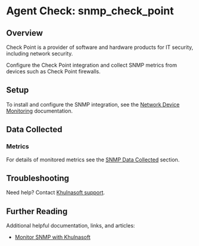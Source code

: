 # Agent Check: snmp_check_point

## Overview

Check Point is a provider of software and hardware products for IT security, including network security.

Configure the Check Point integration and collect SNMP metrics from devices such as Check Point firewalls.

## Setup

To install and configure the SNMP integration, see the [Network Device Monitoring][2] documentation.

## Data Collected

### Metrics

For details of monitored metrics see the [SNMP Data Collected][1] section.

## Troubleshooting

Need help? Contact [Khulnasoft support][4].

## Further Reading

Additional helpful documentation, links, and articles:

* [Monitor SNMP with Khulnasoft][5]


[1]: https://docs.khulnasoft.com/network_performance_monitoring/devices/data
[2]: https://docs.khulnasoft.com/network_performance_monitoring/devices/setup
[3]: https://github.com/KhulnaSoft/integrations-core/blob/master/snmp_check_point/assets/service_checks.json
[4]: https://docs.khulnasoft.com/help/
[5]: https://www.khulnasoft.com/blog/monitor-snmp-with-khulnasoft/

